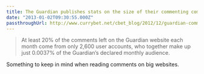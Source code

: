 ```yaml
---
title: The Guardian publishes stats on the size of their commenting community
date: "2013-01-02T09:30:55.000Z"
passthroughUrl: http://www.currybet.net/cbet_blog/2012/12/guardian-comments-part-1057.php
---
```


> At least 20% of the comments left on the Guardian website each month come from only 2,600 user accounts, who together make up just 0.0037% of the Guardian’s declared monthly audience.

Something to keep in mind when reading comments on big websites.